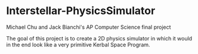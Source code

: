 # Interstellar-PhysicsSimulator
Michael Chu and Jack Bianchi's AP Computer Science final project

The goal of this project is to create a 2D physics simulator in which it would in the end look like a very primitive Kerbal
Space Program.
